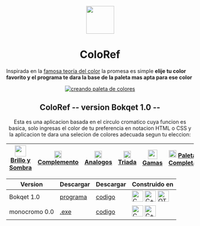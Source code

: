<p align="center"><a href="https://github.com/NekoShooter/ColorRef#coloref"><img src="https://i.ibb.co/4M63xk1/ColoRef.png"width="75"></a></p>

<h1 align="center">ColoRef</h1>
  
Inspirada en la [famosa teoría del color](https://es.wikipedia.org/wiki/Teoría_del_color) la promesa es simple **elije tu color favorito y el programa te dara la base de la paleta mas apta para ese color**


<p align="center">
<a href="https://github.com/NekoShooter/ColorRef#coloref----version-bokqet-10---"><img src="https://media.giphy.com/media/Wrs1KvPON1k6fNMMQC/giphy.gif" alt="creando paleta de colores"></a>
<p/>

<h2 align="center">ColoRef -- version Bokqet 1.0 --</h2>
  

<p align="center">Esta es una aplicacion basada en el circulo cromatico cuya funcion es basica, solo ingresas el color de tu preferencia en notacion HTML o CSS y la aplicacion te dara una selecion de colores adecuada segun tu eleccion:<p/>

<a herf="#"><img src="https://github.com/NekoShooter/ColorRef/blob/master/iconos/monocromo.png" width="30"><a/> [Brillo y Sombra](https://es.wikipedia.org/wiki/Color_monocromático) | <a herf="#"><img src="https://github.com/NekoShooter/ColorRef/blob/master/iconos/complemento.png" width="20"><a/>  [Complemento](https://es.wikipedia.org/wiki/Colores_complementarios) | <a herf="#"><img src="https://github.com/NekoShooter/ColorRef/blob/master/iconos/Analogos.png" width="20"><a/> [Analogos](https://es.wikipedia.org/wiki/Colores_análogos) | <a herf="#"><img src="https://github.com/NekoShooter/ColorRef/blob/master/iconos/triada.png" width="20"><a/>   [Triada](https://es.wikipedia.org/wiki/Círculo_cromático#:~:text=Ocurre%20cuando%20se%20trata%20de,tríada%20Verde-Rojo-Azul.) | <a herf="#"><img src="https://github.com/NekoShooter/ColorRef/blob/master/iconos/Gama.png" width="25"><a/> [Gamas](https://es.wikipedia.org/wiki/Gama_de_color) | <a herf="#"><img src="https://github.com/NekoShooter/ColorRef/blob/master/iconos/todo.png" width="20"><a/> [Paleta Completa](https://github.com/NekoShooter/ColorRef#coloref)
  --- | --- | --- | --- | --- | ---

 Version | Descargar | Descargar | Construido en
  --- | --- | --- | ---
  Bokqet 1.0 | [programa](https://mega.nz/file/d5pFgKaJ#UMyj8xHFC6-dctNCzkz2mpYEPx4DKU4COEsA-Fwf4fU) | [codigo](https://github.com/NekoShooter/ColorRef/releases/tag/bokqet-v1.0) | <a href="https://github.com/NekoShooter/ColorRef/search?l=C"><img src="https://i.ibb.co/1Q10GFX/C.png" alt="C" width='30'></a> <a href="https://github.com/NekoShooter/ColorRef/search?l=c%2B%2B"><img src="https://i.ibb.co/hd3yP7D/C.png" alt="C++" width='30'></a> <a href="https://github.com/NekoShooter/ColorRef/tree/master/interfaz"><img src="https://i.ibb.co/QDXhVsT/QT.png" alt="QT" width='30'> </a>
 monocromo 0.0 | [.exe](https://mega.nz/file/RgBVRYpJ#_GdBhhNPqfn32tNVp_hIM771uWIWmgpR4ThipoNuZzo) | [codigo](https://github.com/NekoShooter/ColorRef/releases/tag/monocromo-v0.0)| <a href="https://github.com/NekoShooter/ColorRef/search?l=C"><img src="https://i.ibb.co/1Q10GFX/C.png" alt="C" width='30'></a> <a href="https://github.com/NekoShooter/ColorRef/search?l=c%2B%2B"><img src="https://i.ibb.co/hd3yP7D/C.png" alt="C++" width='30'></a>
